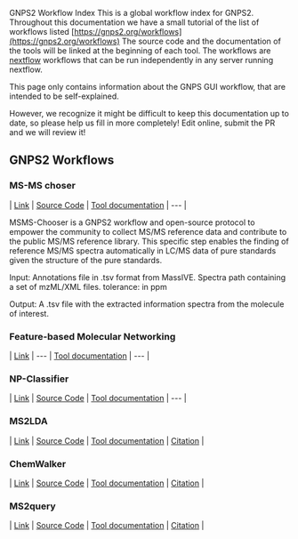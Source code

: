 GNPS2 Workflow Index
This is a global workflow index for GNPS2. Throughout this documentation we have a small tutorial of the list of workflows listed [https://gnps2.org/workflows](https://gnps2.org/workflows)
The source code and the documentation of the tools will be linked at the beginning of each tool. 
The workflows are [nextflow](https://www.nextflow.io/docs/latest/getstarted.html) workflows that can be run independently in any server running nextflow. 

This page only contains information about the GNPS GUI workflow, that are intended to be self-explained. 

However, we recognize it might be difficult to keep this documentation up to date, so please help us fill in more completely! Edit online, submit the PR and we will review it!

## GNPS2 Workflows

### MS-MS choser
| [Link](https://gnps2.org/workflowinput?workflowname=msms_choser_nextflow_workflow) | [Source Code](https://github.com/albertogilf/nextflow_msms-choser) | [Tool documentation](https://ccms-ucsd.github.io/GNPSDocumentation/msmschooser/) | ---  |

MSMS-Chooser is a GNPS2 workflow and open-source protocol to empower the community to collect MS/MS reference data and contribute to the public MS/MS reference library. 
This specific step enables the finding of reference MS/MS spectra automatically in LC/MS data of pure standards given the structure of the pure standards. 

Input:
Annotations file in .tsv format from MassIVE. 
Spectra path containing a set of mzML/XML files. 
tolerance: in ppm

Output: 
A .tsv file with the extracted information spectra from the molecule of interest. 


### Feature-based Molecular Networking
| [Link](https://gnps2.org/workflowinput?workflowname=feature_based_molecular_networking_workflow) | --- | [Tool documentation](https://ccms-ucsd.github.io/GNPSDocumentation/featurebasedmolecularnetworking/) | ---  |



### NP-Classifier
| [Link](https://gnps2.org/workflowinput?workflowname=NP_Classifier_nextflow_workflow) | [Source Code](https://github.com/albertogilf/nextflow_NP-Classifier) | [Tool documentation](https://github.com/albertogilf/nextflow_NP-Classifier) | ---  |


### MS2LDA
| [Link](https://gnps2.org/workflowinput?workflowname=ms2lda_nextflow_workflow) | [Source Code](https://github.com/glasgowcompbio/pySubstructures) | [Tool documentation](https://ms2lda.org/user_guide/) | [Citation](https://academic.oup.com/bioinformatics/article/34/2/317/4158166)  |


### ChemWalker
| [Link](https://gnps2.org/workflowinput?workflowname=chemwalker_nextflow_workflow) | [Source Code](https://github.com/computational-chemical-biology/ChemWalker/tree/master) | [Tool documentation](chemwalker_doc.md) | [Citation](https://academic.oup.com/bioinformatics/article/39/3/btad078/7067745?login=true)  |


### MS2query
| [Link](https://gnps2.org/workflowinput?workflowname=ms2query_nextflow_workflow) | [Source Code](https://github.com/iomega/ms2query/tree/main) | [Tool documentation](https://github.com/iomega/ms2query/tree/main) | [Citation](https://www.nature.com/articles/s41467-023-37446-4)  |
